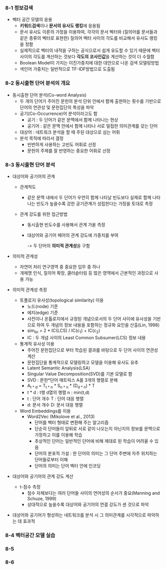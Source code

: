 ### 8-1 정보검색 

+ 벡터 공간 모델의 응용
  + **키워드검색**이나 **문서의 유사도 랭킹**에 응용됨
  + 문서 유사도 이론의 가정을 이용하여, 각각의 문서 벡터와 (질의어를 문서들과 같은 종류의 벡터로 표현한) 질의어 벡터 사이의 각도를 비교해서 유사도 랭킹을 정함
  + 실제적으로 벡터의 내적을 구하는 공식으로서 쉽게 유도할 수 있기 때문에 벡터 사이의 각도를 계산하는 것보다 **각도의 코사인값**을 계산하는 것이 더 수월함 
  + Boolean Model이 가지는 이진가중치에 대한 대안으로 나온 검색 모델링방법
  + 색인어 가중치는 일반적으로 TF-IDF방법으로 도출됨

### 8-2 동시출현 단어 분석의 개요

+ 동시출현 단어 분석(Co-word Analysis)
  + 두 개의 단어가 주어진 문헌의 분석 단위 안에서 함께 출현하는 횟수를 기반으로 단어의 연관성 및 문헌집단의 특성을 파악
  + 공기(Co-Occurrence)어 분석이라고도 함
    + 공기 : 두 단어가 같은 문맥에서 함께 나타나는 현상
    + 공기어 : 같은 문맥 안에서 함께 나타나 서로 밀접한 의미관계를 갖는 단어
  + 대상어 : 네트워크 분석을 할 때 주된 대상으로 삼는 어휘
  + 분석 목적에 따라서 결정
    + 빈번하게 사용하는 고빈도 어휘로 선정
    + 문헌의 주제를 잘 반영하는 중요한 어휘로 선정

### 8-3 동시출현 단어 분석

+ 대상어와 공기어의 관계

  + 관계척도

    + 같은 문맥 내에서 두 단어가 우연히 함께 나타날 빈도보다 실제로 함께 나타나는 빈도가 높을수록 강한 공기관계가 성립한다는 가정을 토대로 측정

  + 관계 강도를 위한 접근방법

    + 동시출현 빈도수를 사용해서 관계 가옫 측정

    + 대상어와 공기어 페어의 관계 강도에 가중치를 부여

      -> 두 단어의 **의미적 관계성**을 구함

+ 의미적 관계성

  + 자연어 처리 연구영역 중 중요한 임무 중 하나
  + 개체명 인식, 질의어 확장, 클러슽터링 등 많은 영역에서 근본적인 과정으로 사용 가능

+ 의미적 관계성 측정

  + 토폴로지 유사성(topological similarity) 이용
    + 노드(node) 기준
    + 에지(edge) 기준
    + 사전이나 온톨로지에서 규정된 개념으로서의 두 단어 사이에 유사성을 기반으로 하여 두 개념의 정보 내용을 포함하는 정규화 요인을 산출(Lin, 1998)
    + sim<sub>lin</sub> = 2 * IC(LCS) / IC(c<sub>1</sub>) + IC(c<sub>2</sub>)
    + IC : 두 개념 사이의 Least Common Subsumer(LCS) 정보 내용
  + 통계적 유사성 이용
    + 주어진 문헌집단으로 부터 학습된 결과를 바탕으로 두 단어 사이의 연관성 계산
    + 문헌집단을 통계적으로 모델링하고 모델을 이용해 유사도 유추
    + Latent Semantic Analysis(LSA)
    + Singular Value Decomposition(SVD)를 기본 모델로 함
    + SVD : 문헌*단어 매트릭스 A를 3개의 행렬로 분해
    + A<sub>t * d</sub> = T<sub>t * n</sub> * S<sub>n * n</sub> * (D<sub>d * n</sub>) * T
    + t * d : t행 d열의 행렬 n : min(t,d)
    + t : 단어 개수 T : 단어 대응 행렬
    + d: 문서 개수  D: 문서 대응 행렬
  + Word Embeddings를 이용
    + Word2Vec (Mikolove et al., 2013)
      + 단어를 벡터 형태로 변환해 주는 알고리즘
      + 단순히 단어들이 앞뒤로 서로 같이 나오는지 아닌지의 정보를 문맥으로 가정하고 이를 이용해 학습
      + 추상적인 단어는 일반적인 단어에 비해 제대로 된 학습이 어려울 수 있음
      + 단어의 분포적 가설 : 한 단어의 의미는 그 단어 주변에 자주 위치하는 단어들로부터 이해
      + 단어의 의미는 단어 벡터 안에 인코딩

+ 대상어와 공기어의 관계 강도 계산

  + t-점수 측정
    + 점수 자체보다는 여러 단어들 사이의 연어성의 순서가 중요(Manning and Schuze, 1999)
    + 상대적으로 높을수록 대상어와 공기어의 연결 강도가 센 것으로 파악

+ 대상어와 공기어가 형성하는 네트워크를 분석 시 그 의미관계를 시각적으로 파악하는 데 효과적

### 8-4 벡터공간 모델 실습
### 8-5
### 8-6

